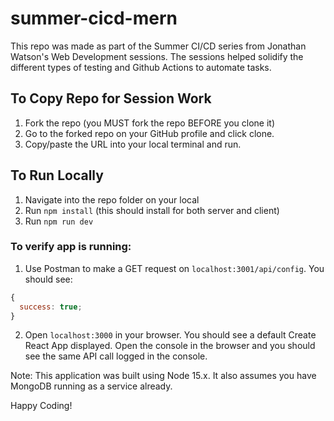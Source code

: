 # summer-cicd-mern

This repo was made as part of the Summer CI/CD series from Jonathan Watson's Web Development sessions. The sessions helped solidify the different types of testing and Github Actions to automate tasks.

## To Copy Repo for Session Work

1. Fork the repo (you MUST fork the repo BEFORE you clone it)
2. Go to the forked repo on your GitHub profile and click clone.
3. Copy/paste the URL into your local terminal and run.

## To Run Locally

1. Navigate into the repo folder on your local
2. Run `npm install` (this should install for both server and client)
3. Run `npm run dev`

### To verify app is running:

1. Use Postman to make a GET request on `localhost:3001/api/config`. You should see:

```javascript
{
  success: true;
}
```

2. Open `localhost:3000` in your browser. You should see a default Create React App displayed. Open the console in the browser and you should see the same API call logged in the console.

Note: This application was built using Node 15.x. It also assumes you have MongoDB running as a service already.

Happy Coding!
